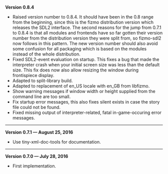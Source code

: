 


   **Version 0.8.4**

 - Raised version number to 0.8.4. It should have been in the 0.8 range from the beginning, since this is the fizmo distribution version which releases the SDL2 interface. The second reasons for the jump from 0.7.1 to 0.8.4 is that all modules and frontends have so far gotten their version number from the distribution version they were split from, so fizmo-sdl2 now follows in this pattern. The new version number should also avoid some confusion for all packaging which is based on the modules instead of the whole distribution.
 - Fixed SDL2-event evaluation on startup. This fixes a bug that made the interpreter crash when your initial screen size was less than the default size. This fix does now also allow resizing the window during frontispiece display.
 - Adapted to split-library build.
 - Adapted to replacement of en_US locale with en_GB from libfizmo.
 - Show warning messages if window width or height supplied from the command line are too small.
 - Fix startup error messages, this also fixes silent exists in case the story file could not be found.
 - Fixed missing output of interpreter-related, fatal in-game-occuring error messages.

---


   **Version 0.7.1 — August 25, 2016**

 - Use tiny-xml-doc-tools for documentation.

---


   **Version 0.7.0 — July 28, 2016**

 - First implementation.


